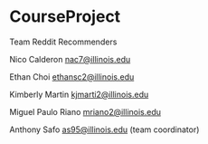 # CourseProject

Team Reddit Recommenders

Nico Calderon nac7@illinois.edu

Ethan Choi ethansc2@illinois.edu

Kimberly Martin kjmarti2@illinois.edu 

Miguel Paulo Riano mriano2@illinois.edu

Anthony Safo as95@illinois.edu (team coordinator)

